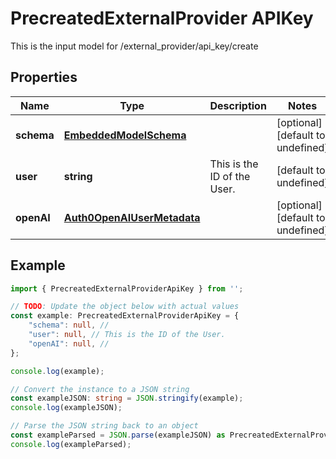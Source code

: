 
# PrecreatedExternalProvider APIKey

This is the input model for /external_provider/api_key/create

## Properties

Name | Type | Description | Notes
------------ | ------------- | ------------- | -------------
**schema** | [**EmbeddedModelSchema**](EmbeddedModelSchema) |  | [optional] [default to undefined]
**user** | **string** | This is the ID of the User. | [default to undefined]
**openAI** | [**Auth0OpenAIUserMetadata**](Auth0OpenAIUserMetadata) |  | [optional] [default to undefined]

## Example

```typescript
import { PrecreatedExternalProviderApiKey } from '';

// TODO: Update the object below with actual values
const example: PrecreatedExternalProviderApiKey = {
    "schema": null, // 
    "user": null, // This is the ID of the User.
    "openAI": null, // 
};

console.log(example);

// Convert the instance to a JSON string
const exampleJSON: string = JSON.stringify(example);
console.log(exampleJSON);

// Parse the JSON string back to an object
const exampleParsed = JSON.parse(exampleJSON) as PrecreatedExternalProviderApiKey;
console.log(exampleParsed);
```




